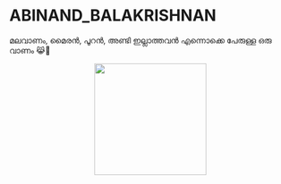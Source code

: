 # ABINAND_BALAKRISHNAN

മലവാണം, മൈരൻ, പൂറൻ, അണ്ടി ഇല്ലാത്തവൻ എന്നൊക്കെ പേരുള്ള ഒരു വാണം 😹🤣

<div align="center">
  <img border-radius: 15px src="https://i.imgur.com/jVRNFFj.jpeg" width="200" height="200"/>
